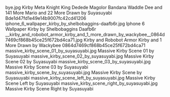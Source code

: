 bye.jpg   Kirby Meta Knight King Dedede Magolor Bandana Waddle Dee and 141 More Mario and 22 More Drawn by Suyasuyabi  Bde1d47fd1e49e14b9007fc42cd41206
iphone_6_wallpaper_kirby_by_shelbobaggins-daafb6r.jpg Iphone 6 Wallpaper Kirby by Shelbobaggins Daafb6r
__kirby_and_robobot_armor_kirby_and_1_more_drawn_by_wackybee__0864d7469cf868b45ce25f672bd4ca71.jpg   Kirby and Robobot Armor Kirby and 1 More Drawn by Wackybee  0864d7469cf868b45ce25f672bd4ca71
massive_kirby_scene_01_by_suyasuyabi.jpg Massive Kirby Scene 01 by Suyasuyabi
massive_kirby_scene_02_by_suyasuyabi.jpg Massive Kirby Scene 02 by Suyasuyabi
massive_kirby_scene_03_by_suyasuyabi.jpg Massive Kirby Scene 03 by Suyasuyabi
massive_kirby_scene_by_suyasuyabi.jpg Massive Kirby Scene by Suyasuyabi
massive_kirby_scene_left_by_suyasuyabi.jpg Massive Kirby Scene Left by Suyasuyabi
massive_kirby_scene_right_by_suyasuyabi.jpg Massive Kirby Scene Right by Suyasuyabi
